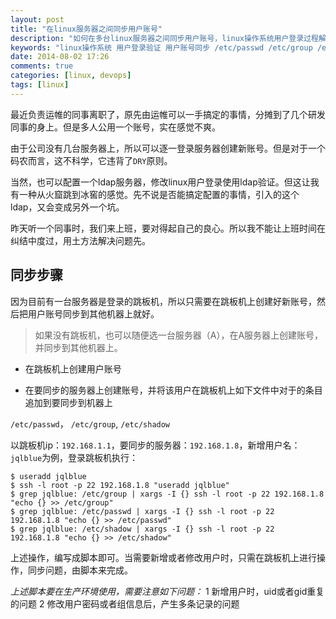 ```yaml
---
layout: post
title: "在linux服务器之间同步用户账号"
description: "如何在多台linux服务器之间同步用户账号，linux操作系统用户登录过程解析"
keywords: "linux操作系统 用户登录验证 用户账号同步 /etc/passwd /etc/group /etc/shadow"
date: 2014-08-02 17:26
comments: true
categories: [linux, devops]
tags: [linux]
---
```

最近负责运帷的同事离职了，原先由运帷可以一手搞定的事情，分摊到了几个研发同事的身上。但是多人公用一个账号，实在感觉不爽。
<!-- more -->
由于公司没有几台服务器上，所以可以逐一登录服务器创建新账号。但是对于一个码农而言，这不科学，它违背了`DRY`原则。

当然，也可以配置一个ldap服务器，修改linux用户登录使用ldap验证。但这让我有一种从火窟跳到冰窖的感觉。先不说是否能搞定配置的事情，引入的这个ldap，又会变成另外一个坑。

昨天听一个同事时，我们来上班，要对得起自己的良心。所以我不能让上班时间在纠结中度过，用土方法解决问题先。

## 同步步骤 ##

因为目前有一台服务器是登录的跳板机，所以只需要在跳板机上创建好新账号，然后把用户账号同步到其他机器上就好。
> 如果没有跳板机，也可以随便选一台服务器（A），在A服务器上创建账号，并同步到其他机器上。

* 在跳板机上创建用户账号

* 在要同步的服务器上创建账号，并将该用户在跳板机上如下文件中对于的条目追加到要同步到机器上

`/etc/passwd`， `/etc/group`, `/etc/shadow`

以跳板机ip：`192.168.1.1`，要同步的服务器：`192.168.1.8`，新增用户名：`jqlblue`为例，登录跳板机执行：

    $ useradd jqlblue
    $ ssh -l root -p 22 192.168.1.8 "useradd jqlblue"
    $ grep jqlblue: /etc/group | xargs -I {} ssh -l root -p 22 192.168.1.8 "echo {} >> /etc/group"
    $ grep jqlblue: /etc/passwd | xargs -I {} ssh -l root -p 22 192.168.1.8 "echo {} >> /etc/passwd"
    $ grep jqlblue: /etc/shadow | xargs -I {} ssh -l root -p 22 192.168.1.8 "echo {} >> /etc/shadow"

上述操作，编写成脚本即可。当需要新增或者修改用户时，只需在跳板机上进行操作，同步问题，由脚本来完成。

*上述脚本要在生产环境使用，需要注意如下问题：*
    1 新增用户时，uid或者gid重复的问题
    2 修改用户密码或者组信息后，产生多条记录的问题
